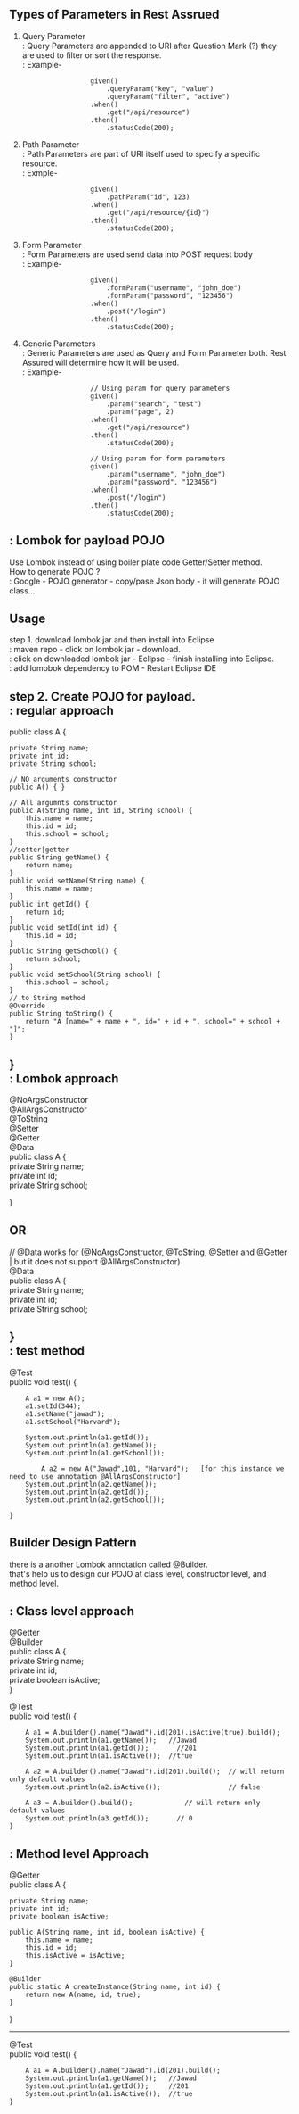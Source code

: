 Types of Parameters in Rest Assrued    
------------------------------------     
1. Query Parameter    
: Query Parameters are appended to URI after Question Mark (?)  they are used to filter or sort the response.    
: Example-  
                     
                        given()  
                            .queryParam("key", "value")  
                            .queryParam("filter", "active")  
                        .when()  
                            .get("/api/resource")  
                        .then()  
                            .statusCode(200);  
     
    
2. Path Parameter  
: Path Parameters are part of URI itself used to specify a specific resource.   
: Exmple-

                        given()
                            .pathParam("id", 123)
                        .when()
                            .get("/api/resource/{id}")
                        .then()
                            .statusCode(200);


3. Form Parameter    
: Form Parameters are used send data into POST request body   
: Example-  

                        given()  
                            .formParam("username", "john_doe")  
                            .formParam("password", "123456")  
                        .when()  
                            .post("/login")  
                        .then()  
                            .statusCode(200);  
      
  
4. Generic Parameters   
: Generic Parameters are used as Query and Form Parameter both. Rest Assured will determine how it will be used.  
: Example-  

                        // Using param for query parameters  
                        given()  
                            .param("search", "test")  
                            .param("page", 2)  
                        .when()  
                            .get("/api/resource")  
                        .then()  
                            .statusCode(200);  
              
                        // Using param for form parameters  
                        given()  
                            .param("username", "john_doe")  
                            .param("password", "123456")  
                        .when()  
                            .post("/login")  
                        .then()  
                            .statusCode(200);  


: Lombok for payload POJO  
---------------------------  
Use Lombok instead of using boiler plate code Getter/Setter method.  
How to generate POJO ?  
: Google - POJO generator - copy/pase Json body - it will generate POJO class...   

Usage   
--------   
step 1. download lombok jar and then install into Eclipse   
: maven repo - click on lombok jar - download.   
: click on downloaded lombok jar - Eclipse - finish installing into Eclipse.   
: add lomobok dependency to POM  - Restart Eclipse IDE   

step 2. Create POJO for payload.   
: regular approach   
------------------   
public class A {   

	private String name;   
	private int id;    
	private String school;	 
	
	// NO arguments constructor   
	public A() { }   
	
	// All argumnts constructor	  
	public A(String name, int id, String school) {   
		this.name = name;  
		this.id = id;  
		this.school = school;  
	}  
	//setter|getter   
	public String getName() {  
		return name;   
	}   
	public void setName(String name) {   
		this.name = name;   
	}   
	public int getId() {   
		return id;   
	}   
	public void setId(int id) {   
		this.id = id;   
	}   
	public String getSchool() {   
		return school;   
	}   
	public void setSchool(String school) {   
		this.school = school;   
	}   
	// to String method   
	@Override   
	public String toString() {   
		return "A [name=" + name + ", id=" + id + ", school=" + school + "]";   
	}	   
}    
: Lombok approach   
--------------   
@NoArgsConstructor   
@AllArgsConstructor   
@ToString   
@Setter   
@Getter   
@Data   
public class A {    
	private String name;     
	private int id;     
	private String school;  
   
}  

OR   
---    
// @Data works for (@NoArgsConstructor, @ToString, @Setter and @Getter | but it does not support @AllArgsConstructor)    
@Data   
public class A {     
	private String name;     
	private int id;     
	private String school;	     
   
  }   
: test method  
---
@Test   
	public void test() {   
		   
		A a1 = new A();   
		a1.setId(344);   
		a1.setName("jawad");   
		a1.setSchool("Harvard");   
		
		System.out.println(a1.getId());   
		System.out.println(a1.getName());   
		System.out.println(a1.getSchool());   

      		A a2 = new A("Jawad",101, "Harvard");   [for this instance we need to use annotation @AllArgsConstructor]   
		System.out.println(a2.getName());   
		System.out.println(a2.getId());		
		System.out.println(a2.getSchool());   
    
	}   

 Builder Design Pattern   
 --------------------   
 there is a another Lombok annotation called @Builder.    
 that's help us to design our POJO at class level, constructor level, and method level.   
 
 : Class level approach   
 ---------   
@Getter   
@Builder   
public class A {  
	private String name;  
	private int id;  
	private boolean isActive;  		
}   

@Test   
	public void test() {   

		A a1 = A.builder().name("Jawad").id(201).isActive(true).build();   
		System.out.println(a1.getName()); 	//Jawad   
		System.out.println(a1.getId()); 	  //201  
		System.out.println(a1.isActive());	//true  

		A a2 = A.builder().name("Jawad").id(201).build();  // will return only default values  
		System.out.println(a2.isActive()); 	               // false  
		
		A a3 = A.builder().build(); 		    // will return only default values  
		System.out.println(a3.getId()); 	  // 0  
	}  

 : Method level Approach  
 -----------------  
 @Getter  
public class A {   

	private String name;   
	private int id;   
	private boolean isActive;  
	
	public A(String name, int id, boolean isActive) {  
		this.name = name;  
		this.id = id;  
		this.isActive = isActive;  
	}	  
	
	@Builder  
	public static A createInstance(String name, int id) {  
		return new A(name, id, true);  		
	}	  
}  
____________  
@Test  
	public void test() {  

		A a1 = A.builder().name("Jawad").id(201).build();  
		System.out.println(a1.getName()); 	//Jawad    
		System.out.println(a1.getId()); 	//201  
		System.out.println(a1.isActive());	//true    
	}  

 


